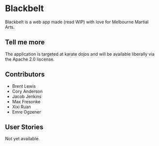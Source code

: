 # Blackbelt
Blackbelt is a web app made (read WIP) with love for Melbourne Martial Arts.

## Tell me more
The application is targeted at karate dojos and will be available liberally via
the Apache 2.0 liscense.

## Contributors
- Brent Lewis
- Cory Anderson
- Jacob Jenkins
- Max Fresonke
- Xixi Ruan
- Emre Ogzener

## User Stories
Not yet available.

